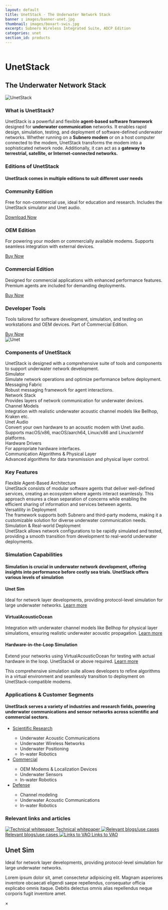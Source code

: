 ```yaml
---
layout: default
title: UnetStack - The Underwater Network Stack
banner : images/banner-unet.jpg
thumbnail: images/boxart-swis.jpg
excerpt: Subnero Wireless Integrated Suite, ADCP Edition
categories: unet
section_id: products
---
```


<div class="unet">
  <div class='full tall swan' style='background-image: url({{site.baseurl}}/{{page.banner}});'>
    <div class='swan-overlay'></div>
    <div class='large-12 columns'>
      <div class='banner-heading'>
        <h1 class='banner-text'>UnetStack</h1>
        <h2 class='banner-sub-heading'>The Underwater Network Stack</h2>
      </div>
    </div>
  </div>
  <section id="what-is" class="unet-section whatis">
    <div class="sec-container">
      <div class="sec-head">
        <img src="{{site.baseurl}}/images/unet-stack-logo.png" alt="UnetStack" class="unetlogo">
        <h3 class="sec-title">What is UnetStack?</h3>
      </div>
      <div class="sec-content intro-text text-center">
        UnetStack is a powerful and flexible <b>agent-based software framework</b> designed for <b>underwater communication</b> networks. It enables rapid design, simulation, testing, and deployment of software-defined underwater networks. Whether running on a <b>Subnero modem</b> or on a host computer connected to the modem, UnetStack transforms the modem into a sophisticated network node. Additionally, it can act as a <b>gateway to terrestrial, satellite, or Internet-connected networks.</b>
      </div>
    </div>
  </section>
  <section class="unet-section unet-editions">
    <div class="sec-container">
      <div class="sec-head">
        <h3 class="sec-title">Editions of UnetStack</h3>
        <h4 class="subhead">UnetStack comes in multiple editions to suit different user needs</h4>
      </div>
      <div class="sec-content sec-editions">
        <div class="card">
          <i class="fa fa-users fa-3x" aria-hidden="true"></i>
          <h3>Community Edition</h3>
          <p class="details">Free for non-commercial use, ideal for education and research. Includes the UnetStack simulator and Unet audio.</p>
          <a class="download-link" href="https://unetstack.net/#downloads" target="_blank" >Download Now</a>
        </div>
        <div class="card">
          <i class="fa fa-cog fa-3x" aria-hidden="true"></i>
          <h3>OEM Edition</h3>
          <p class="details">For powering your modem or commercially available modems. Supports seamless integration with external devices.</p>
          <a class="download-link" href="mailto:sales@subnero.com">Buy Now</a>
        </div>
        <div class="card">
          <i class="fa fa-briefcase fa-3x" aria-hidden="true"></i>
          <h3>Commercial  Edition</h3>
          <p class="details">Designed for commercial applications with enhanced performance features. Premium agents are included for demanding deployments.</p>
          <a class="download-link" href="mailto:sales@subnero.com">Buy Now</a>
        </div>
        <div class="card">
          <i class="fa fa-code fa-3x" aria-hidden="true"></i>
          <h3>Developer Tools</h3>
          <p class="details">Tools tailored for software development, simulation, and testing on workstations and OEM devices. Part of Commercial Edition.</p>
          <a class="download-link" href="mailto:sales@subnero.com">Buy Now</a>
        </div>
      </div>
    </div>
  </section>
  <section class="unet-section unet-components" >
    <img src="{{site.baseurl}}/images/swis-WNC.jpg" alt="Unet" class="image-bg">
    <div class="sec-container">
      <div class="sec-head">
        <h3 class="sec-title">Components of UnetStack</h3>
      </div>
      <div class="sec-content sec-components">
        <div class="description">
          <div class="sub-title">
            UnetStack is designed with a comprehensive suite of tools and components to support
            underwater network development.
          </div>
        </div>
        <div class="component-cards">
          <div class="card">
            <div class="title">Simulator</div>
            <div class="content">Simulate network operations and optimize performance before deployment.</div>
          </div>
          <div class="card">
            <div class="title">Messaging Fabric</div>
            <div class="content">Robust messaging framework for agent interactions.</div>
          </div>
          <div class="card">
            <div class="title">Network Stack</div>
            <div class="content">Provides layers of network communication for underwater devices.</div>
          </div>
          <div class="card">
            <div class="title">Channel Models</div>
            <div class="content">Integration with realistic underwater acoustic channel models like Bellhop, Kraken etc.</div>
          </div>
          <div class="card">
            <div class="title">Unet Audio</div>
            <div class="content">Convert your own hardware to an acoustic modem with Unet audio. Supports macOS/x86, macOS/aarch64, Linux/x86 and Linux/armhf platforms.</div>
          </div>
          <div class="card">
            <div class="title">Hardware Drivers</div>
            <div class="content">For appropriate hardware interfaces.</div>
          </div>
          <div class="card">
            <div class="title">Communication Algorithms & Physical Layer</div>
            <div class="content">Advanced algorithms for data transmission and physical layer control.</div>
          </div>
        </div>
      </div>
    </div>
  </section>
  <section class="unet-section key-features">
    <div class="sec-container">
      <div class="sec-head">
        <h3 class="sec-title">Key Features</h3>
      </div>
      <div class="sec-content">
        <div class="feature-cards">
          <div class="feature-card">
            <div class="card-label">Flexible Agent-Based Architecture</div>
            <div class="card-body">UnetStack consists of modular software agents that deliver well-defined services, creating an ecosystem where agents interact seamlessly. This approach ensures a clean separation of concerns while enabling the efficient sharing of information and services between agents.</div>
          </div>
          <div class="feature-card">
            <div class="card-label">Versatility in Deployment</div>
            <div class="card-body">The framework supports both Subnero and third-party modems, making it a customizable solution for diverse underwater communication needs.</div>
          </div>
          <div class="feature-card">
            <div class="card-label">Simulation & Real-world Deployment</div>
            <div class="card-body">UnetStack allows network configurations to be rapidly simulated and tested, providing a smooth transition from development to real-world underwater deployments.</div>
          </div>
        </div>
      </div>
    </div>
  </section>
  <section class="unet-section unet-capabilities">
    <div class="sec-container">
      <div class="sec-head">
        <h3 class="sec-title">Simulation Capabilities</h3>
        <h4 class="subhead">Simulation is crucial in underwater network development, offering insights into performance before costly sea trials. UnetStack offers various levels of simulation</h4>
      </div>
      <div class="sec-content sec-capabilities">
        <div class="card">
          <div class="card-icon">
          <i class="fa fa-laptop fa-2x" aria-hidden="true"></i>
          </div>
          <div>
            <h4>Unet Sim</h4>
            <p>Ideal for network layer developments, providing protocol-level simulation for large underwater networks. <a href="#" data-reveal-id="unetsimModal" class="show-modal" title="More">Learn more <i class="fa fa-arrow-right" aria-hidden="true"></i></a></p>
          </div>
        </div>
        <div class="card">
          <div class="card-icon">
            <i class="fa fa-cogs fa-2x" aria-hidden="true"></i>
          </div>
          <div>
            <h4>VirtualAcousticOcean</h4>
            <p>Integration with underwater channel models like Bellhop for physical layer simulations, ensuring realistic underwater acoustic propagation. <a href="#" data-reveal-id="unetsimModal" class="show-modal" title="More">Learn more <i class="fa fa-arrow-right" aria-hidden="true"></i></a></p>
          </div>
        </div>
        <div class="card">
          <div class="card-icon">
            <i class="fa fa-puzzle-piece fa-2x" aria-hidden="true"></i>
          </div>
          <div>
            <h4>Hardware-in-the-Loop Simulation</h4>
            <p>Extend your networks using VirtualAcousticOcean for testing with actual hardware in the loop. UnetStack4 or above required. <a href="#" data-reveal-id="unetsimModal" class="show-modal" title="More">Learn more <i class="fa fa-arrow-right" aria-hidden="true"></i></a></p>
          </div>
        </div>
      </div>
      <div class="capabilities-footer">This comprehensive simulation suite allows developers to refine algorithms in a virtual environment and seamlessly transition to deployment on UnetStack-compatible modems. </div>
    </div>
  </section>
  <section class="unet-section">
    <div class="sec-container">
      <div class="sec-head">
        <h3 class="sec-title">Applications & Customer Segments</h3>
        <h4 class="subhead">UnetStack serves a variety of industries and research fields, powering underwater communications and sensor networks across scientific and commercial sectors.</h4>
      </div>
      <div class="sec-content sec-segments">
        <ul class="accordion" data-accordion role="tablist">
          <li class="accordion-navigation">
            <a href="#panel1d" role="tab" id="panel1d-heading" aria-controls="panel1d">Scientific Research</a>
            <div id="panel1d" class="content active" role="tabpanel" aria-labelledby="panel1d-heading">
              <div class="segment-card">
                <div class="content-text">
                  <ul>
                    <li>Underwater Acoustic Communications</li>
                    <li>Underwater Wireless Networks</li>
                    <li>Underwater Positioning</li>
                    <li>In-water Robotics</li>
                  </ul>
                </div>
                <div class="content-image">
                  <img src="{{site.baseurl}}/images/unetstack-02.jpg" alt="">
                </div>
              </div>
            </div>
          </li>
          <li class="accordion-navigation">
            <a href="#panel2d"  role="tab" id="panel2d-heading" aria-controls="panel2d">Commercial</a>
            <div id="panel2d" class="content" role="tabpanel" aria-labelledby="panel2d-heading">
              <div class="segment-card">
                <div class="content-text">
                  <ul>
                    <li>OEM Modems & Localization Devices</li>
                    <li>Underwater Sensors</li>
                    <li>In-water Robotics</li>
                  </ul>
                </div>
                <div class="content-image">
                  <img src="{{site.baseurl}}/images/swis-WNC.jpg" alt="">
                </div>
              </div>
            </div>
          </li>
          <li class="accordion-navigation">
            <a href="#panel3d" role="tab" id="panel3d-heading" aria-controls="panel3d">Defense</a>
            <div id="panel3d" class="content" role="tabpanel" aria-labelledby="panel3d-heading">
              <div class="segment-card">
                <div class="content-text">
                  <ul>
                    <li>Channel modeling</li>
                    <li>Underwater Acoustic Communications</li>
                    <li>In-water Robotics</li>
                  </ul>
                </div>
                <div class="content-image">
                  <img src="{{site.baseurl}}/images/unetstack-01.jpg" alt="">
                </div>
              </div>
            </div>
          </li>
        </ul>
      </div>
    </div>
  </section>
  <section class="unet-section unet-links">
    <div class="sec-container">
      <div class="sec-head">
        <h3 class="sec-title small">Relevant links and articles</h3>
      </div>
      <div class="sec-content sec-links">
        <a href="#">
          <img src="{{site.baseurl}}/brochures/unetstack.png" alt="Technical whitepaper">
          <span>Technical whitepaper</span>
          <i class="fa fa-arrow-right" aria-hidden="true"></i>
        </a>
        <a href="#">
          <img src="{{site.baseurl}}/brochures/unetstack.png" alt="Relevant blogs/use cases">
          <span>Relevant blogs/use cases</span>
          <i class="fa fa-arrow-right" aria-hidden="true"></i>
        </a>
        <a href="#">
          <img src="{{site.baseurl}}/brochures/unetstack.png" alt="Links to VAO">
          <span>Links to VAO</span>
          <i class="fa fa-arrow-right" aria-hidden="true"></i>
        </a>
      </div>
    </div>
  </section>

<!-- Modals -->
  <div id="unetsimModal" class="unet reveal-modal medium" data-reveal aria-labelledby="modalTitle" aria-hidden="true" role="dialog">
    <h2 id="modalTitle">Unet Sim</h2>
    <p class="lead">Ideal for network layer developments, providing protocol-level simulation for large underwater networks.</p>
    <p>Lorem ipsum dolor sit, amet consectetur adipisicing elit. Magnam asperiores inventore obcaecati eligendi saepe repellendus, consequatur officia explicabo omnis itaque. Debitis delectus omnis alias repellendus neque corporis fugit inventore amet.</p>
    <a class="close-reveal-modal" aria-label="Close">&#215;</a>
  </div>
</div>